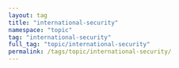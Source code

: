 ```yaml
---
layout: tag
title: "international-security"
namespace: "topic"
tag: "international-security"
full_tag: "topic/international-security"
permalink: /tags/topic/international-security/
---
```

